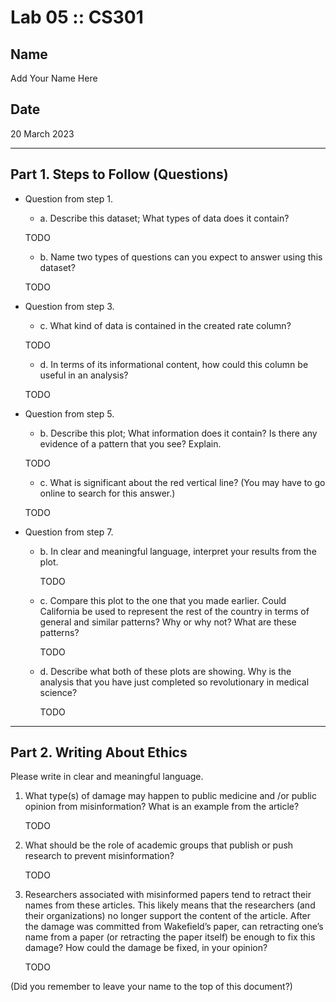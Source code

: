 # Lab 05 :: CS301

## Name

Add Your Name Here

## Date

20 March 2023

---

## Part 1. Steps to Follow (Questions)

* Question from step 1.

    + a. Describe this dataset; What types of data does it contain?

	TODO

    + b. Name two types of questions can you expect to answer using this dataset?

	TODO
	
* Question from step 3.

	+ c. What kind of data is contained in the created rate column?

	TODO
	
	+ d. In terms of its informational content, how could this column be useful in an analysis?

	TODO
	
* Question from step 5.

	+ b. Describe this plot; What information does it contain? Is there any evidence of a pattern that you see? Explain.

	TODO
	
	+ c. What is significant about the red vertical line? (You may have to go online to search for this answer.)

	TODO

* Question from step 7.

  + b. In clear and meaningful language, interpret your results from the plot.

	TODO
	
  + c. Compare this plot to the one that you made earlier. Could California be used to represent the rest of the country in terms of general and similar patterns? Why or why not? What are these patterns?

	TODO
	
  + d. Describe what both of these plots are showing. Why is the analysis that you have just completed so revolutionary in medical science?

	TODO

---

## Part 2. Writing About Ethics

Please write in clear and meaningful language.

1.  What type(s) of damage may happen to public medicine and /or public opinion from misinformation? What is an example from the article?

	TODO

2. What should be the role of academic groups that publish or push research to prevent misinformation?

	TODO

3. Researchers associated with misinformed papers tend to retract their names from these articles. This likely means that the researchers (and their organizations) no longer support the content of the article. After the damage was committed from Wakefield’s paper, can retracting one’s name from a paper (or retracting the paper itself) be enough to fix this damage? How could the damage be fixed, in your opinion?

	TODO

(Did you remember to leave your name to the top of this document?)
